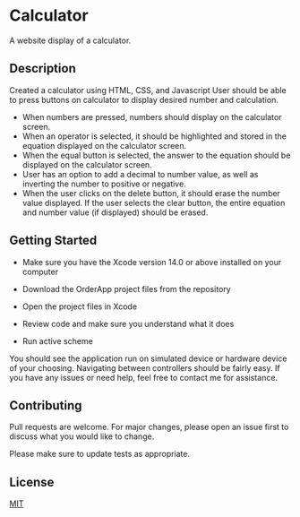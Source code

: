# Calculator


A website display of a calculator.

## Description

Created a calculator using HTML, CSS, and Javascript
User should be able to press buttons on calculator to display desired number and calculation.
- When numbers are pressed, numbers should display on the calculator screen.
- When an operator is selected, it should be highlighted and stored in the equation displayed on the calculator screen.
- When the equal button is selected, the answer to the equation should be displayed on the calculator screen.
- User has an option to add a decimal to number value, as well as inverting the number to positive or negative.
- When the user clicks on the delete button, it should erase the number value displayed.
If the user selects the clear button, the entire equation and number value (if displayed) should be erased. 

## Getting Started

- Make sure you have the Xcode version 14.0 or above installed on your computer

- Download the OrderApp project files from the repository

- Open the project files in Xcode

- Review code and make sure you understand what it does

- Run active scheme

You should see the application run on simulated device or hardware device of your choosing. Navigating between controllers should be fairly easy. If you have any issues or need help, feel free to contact me for assistance.



## Contributing

Pull requests are welcome. For major changes, please open an issue first
to discuss what you would like to change.

Please make sure to update tests as appropriate.

## License

[MIT](https://choosealicense.com/licenses/mit/)

